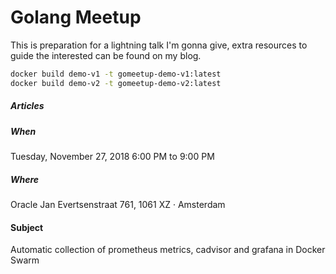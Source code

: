 Golang Meetup
=============

This is preparation for a lightning talk I'm gonna give, extra resources to guide the interested can be found on my blog.

```bash
docker build demo-v1 -t gomeetup-demo-v1:latest
docker build demo-v2 -t gomeetup-demo-v2:latest
```
##### Articles

##### When
Tuesday, November 27, 2018
6:00 PM to 9:00 PM

#####  Where
Oracle
Jan Evertsenstraat 761, 1061 XZ · Amsterdam

#### Subject
Automatic collection of prometheus metrics, cadvisor and grafana in Docker Swarm